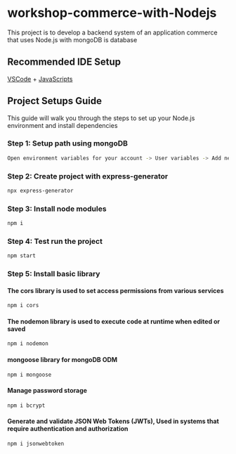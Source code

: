 ﻿# workshop-commerce-with-Nodejs

This project is to develop a backend system of an application commerce that uses Node.js with mongoDB is database
## Recommended IDE Setup
[VSCode](https://code.visualstudio.com/) + [JavaScripts](https://marketplace.visualstudio.com/items?itemName=MadsKristensen.JavaScriptSnippetPack) 

## Project Setups Guide
This guide will walk you through the steps to set up your Node.js environment and install dependencies

### Step 1: Setup path using mongoDB
```bash
Open environment variables for your account -> User variables -> Add new path C:\Users\<your_username>\mongoDB
```

### Step 2: Create project with express-generator
```bash
npx express-generator
```

### Step 3: Install node modules
```bash
npm i
```

### Step 4: Test run the project
```bash
npm start
```

### Step 5: Install basic library
#### The cors library is used to set access permissions from various services
```bash
npm i cors
```

#### The nodemon library is used to execute code at runtime when edited or saved
```bash
npm i nodemon
```

#### mongoose library for mongoDB ODM
```bash
npm i mongoose
```

#### Manage password storage
```bash
npm i bcrypt
```

#### Generate and validate JSON Web Tokens (JWTs), Used in systems that require authentication and authorization
```bash
npm i jsonwebtoken
```

